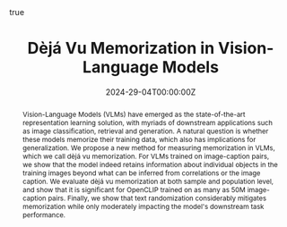 ---
title: "Dèjá Vu Memorization in Vision-Language Models"
authors:
- admin
- Chuan Guo
- Kamalika Chaudhuri

date: "2024-29-04T00:00:00Z"
doi: ""

math: true

# Schedule page publish date (NOT publication's date).
publishDate: "2024-02-03T00:00:00Z"

# Publication type.
# Legend: 0 = Uncategorized; 1 = Conference paper; 2 = Journal article;
# 3 = Preprint / Working Paper; 4 = Report; 5 = Book; 6 = Book section;
# 7 = Thesis; 8 = Patent
publication_types: ["3"]

# Publication name and optional abbreviated publication name.
publication: In arXiv
publication_short: ""

abstract: Vision-Language Models (VLMs) have emerged as the state-of-the-art representation learning solution, with myriads of downstream applications such as image classification, retrieval and generation. A natural question is whether these models memorize their training data, which also has implications for generalization. We propose a new method for measuring memorization in VLMs, which we call dèjá vu memorization. For VLMs trained on image-caption pairs, we show that the model indeed retains information about individual objects in the training images beyond what can be inferred from correlations or the image caption. We evaluate dèjá vu memorization at both sample and population level, and show that it is significant for OpenCLIP trained on as many as 50M image-caption pairs. Finally, we show that text randomization considerably mitigates memorization while only moderately impacting the model's downstream task performance.

# Summary. An optional shortened abstract.
summary: We propose a white-box attribute inference attack that is able to extract distribution information from the model.

tags:
- Machine Learning
- Differential Privacy

featured: true

url_pdf: https://arxiv.org/abs/2402.02103
url_code: ''
url_dataset: ''
url_poster: ''
url_project: ''
url_slides: ''
url_source: ''
url_video: ''

# Featured image
# To use, add an image named `featured.jpg/png` to your page's folder. 
image:
  caption: 'Image credit: [**Unsplash**](https://unsplash.com/photos/pLCdAaMFLTE)'
  focal_point: ""
  preview_only: false

# Associated Projects (optional).
#   Associate this publication with one or more of your projects.
#   Simply enter your project's folder or file name without extension.
#   E.g. `internal-project` references `content/project/internal-project/index.md`.
#   Otherwise, set `projects: []`.
projects:
- evaluating-dpml

# Slides (optional).
#   Associate this publication with Markdown slides.
#   Simply enter your slide deck's filename without extension.
#   E.g. `slides: "example"` references `content/slides/example/index.md`.
#   Otherwise, set `slides: ""`.
slides: ""
---